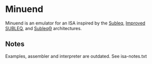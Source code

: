 # Minuend
Minuend is an emulator for an ISA inspired by the [Subleq](https://esolangs.org/wiki/Subleq), [Improved SUBLEQ](https://techtinkering.com/2009/05/15/improving-the-standard-subleq-oisc-architecture/), and [SubleqΘ](https://janders.eecg.utoronto.ca/pdfs/esl.pdf) architectures.

## Notes
Examples, assembler and interpreter are outdated. See isa-notes.txt
